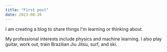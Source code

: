 ```yaml
---
title: "First post"
date: 2023-08-26
---
```


I am creating a blog to share things I'm learning or thinking about.

My professional interests include physics and machine learning. I also play guitar, work out, train Brazilian Jiu Jitsu, surf, and ski. 
